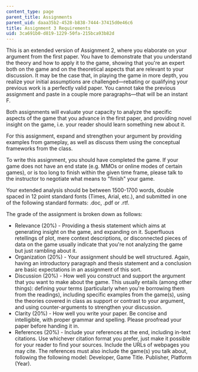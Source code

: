 ```yaml
---
content_type: page
parent_title: Assignments
parent_uid: daaa35b2-4528-b838-7444-37415d0e46c6
title: Assignment 3 Requirements
uid: 3ca691b0-d819-1229-50fa-215bca93b82d
---
```


This is an extended version of Assignment 2, where you elaborate on your argument from the first paper. You have to demonstrate that you understand the theory and how to apply it to the game, showing that you're an expert both on the game and on the theoretical aspects that are relevant to your discussion. It may be the case that, in playing the game in more depth, you realize your initial assumptions are challenged—rebating or qualifying your previous work is a perfectly valid paper. You cannot take the previous assignment and paste in a couple more paragraphs—that will be an instant F.

Both assignments will evaluate your capacity to analyze the specific aspects of the game that you advance in the first paper, and providing novel insight on the game, i.e. your reader should learn something new about it.

For this assignment, expand and strengthen your argument by providing examples from gameplay, as well as discuss them using the conceptual frameworks from the class.

To write this assignment, you should have completed the game. If your game does not have an end state (e.g. MMOs or online modes of certain games), or is too long to finish within the given time frame, please talk to the instructor to negotiate what means to "finish" your game.

Your extended analysis should be between 1500-1700 words, double spaced in 12 point standard fonts (Times, Arial, etc.), and submitted in one of the following standard formats: .doc, .pdf or .rtf.

The grade of the assignment is broken down as follows:

*   Relevance (20%) - Providing a thesis statement which aims at generating insight on the game, and expanding on it. Superfluous retellings of plot, mere context descriptions, or disconnected pieces of data on the game usually indicate that you're not analyzing the game but just rambling about it.
*   Organization (20%) - Your assignment should be well structured. Again, having an introductory paragraph and thesis statement and a conclusion are basic expectations in an assignment of this sort.
*   Discussion (20%) - How well you construct and support the argument that you want to make about the game. This usually entails (among other things): defining your terms (particularly when you're borrowing them from the readings), including specific examples from the game(s), using the theories covered in class as support or contrast to your argument, and using counter-arguments to strengthen your discussion.
*   Clarity (20%) - How well you write your paper. Be concise and intelligible, with proper grammar and spelling. Please proofread your paper before handing it in.
*   References (20%) - Include your references at the end, including in-text citations. Use whichever citation format you prefer, just make it possible for your reader to find your sources. Include the URLs of webpages you may cite. The references must also include the game(s) you talk about, following the following model: Developer, Game Title. Publisher, Platform (Year).